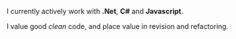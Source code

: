 I currently actively work with **.Net**, **C#** and **Javascript**.

I value good *clean* code, and place value in revision and refactoring.
